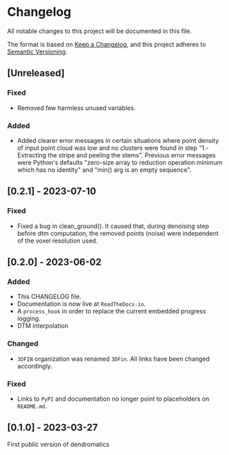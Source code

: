 # Changelog

All notable changes to this project will be documented in this file.

The format is based on [Keep a Changelog](https://keepachangelog.com/en/1.0.0/),
and this project adheres to [Semantic Versioning](https://semver.org/spec/v2.0.0.html).

## [Unreleased]

### Fixed

- Removed few harmless unused variables.

### Added

- Added clearer error messages in certain situations where point density of input point cloud was low and no clusters were found in step "1.-Extracting the stripe and peeling the stems". Previous error messages were Python's defaults "zero-size array to reduction operation minimum which has no identity" and "min() arg is an empty sequence".

## [0.2.1] - 2023-07-10

### Fixed

- Fixed a bug in clean_ground(). It caused that, during denoising step before dtm computation, the removed points (noise) were independent of the voxel resolution used.

## [0.2.0] - 2023-06-02

### Added

- This CHANGELOG file.
- Documentation is now live at `ReadTheDocs.io`.
- A `process_hook` in order to replace the current embedded progress logging.
- DTM interpolation

### Changed

- `3DFIN` organization was renamed `3DFin`. All links have been changed accordingly.

### Fixed

- Links to `PyPI` and documentation no longer point to placeholders on `README.md`.

## [0.1.0] - 2023-03-27

First public version of dendromatics